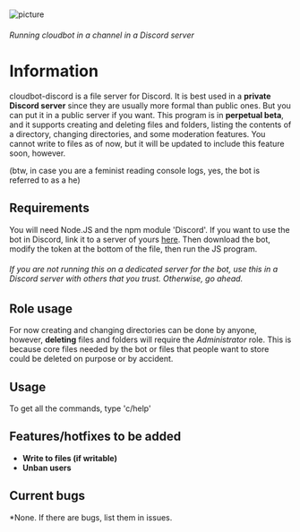 #
![picture](https://ajskateboarder.github.io/assets/screenshot1.jpg)

###### Running cloudbot in a channel in a Discord server
#
# Information

cloudbot-discord is a file server for Discord. It is best used in a __private Discord server__ since they are usually more formal than public ones. But you can put it in a public server if you want. This program is in __perpetual beta__, and it supports creating and deleting files and folders, listing the contents of a directory, changing directories, and some moderation features. You cannot write to files as of now, but it will be updated to include this feature soon, however.

(btw, in case you are a feminist reading console logs, yes, the bot is referred to as a he)

## Requirements

You will need Node.JS and the npm module 'Discord'. If you want to use the bot in Discord, link it to a server of yours [here](https://discord.com/api/oauth2/authorize?client_id=835841382882738216&scope=bot&permissions=68608). Then download the bot, modify the token at the bottom of the file, then run the JS program.

###### If you are not running this on a dedicated server for the bot, use this in a Discord server with others that you trust. Otherwise, go ahead.

## Role usage

For now creating and changing directories can be done by anyone, however, __deleting__ files and folders will require the *Administrator* role. This is because core files needed by the bot or files that people want to store could be deleted on purpose or by accident.

## Usage

To get all the commands, type 'c/help'
  
            
## Features/hotfixes to be added

- __Write to files (if writable)__
- __Unban users__

## Current bugs

*None. If there are bugs, list them in issues.
